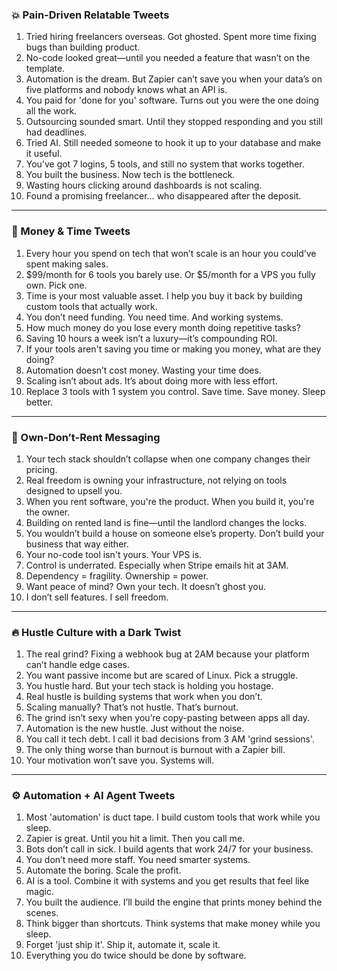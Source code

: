 ### 💥 Pain-Driven Relatable Tweets
1. Tried hiring freelancers overseas. Got ghosted. Spent more time fixing bugs than building product.
2. No-code looked great—until you needed a feature that wasn’t on the template.
3. Automation is the dream. But Zapier can’t save you when your data’s on five platforms and nobody knows what an API is.
4. You paid for 'done for you' software. Turns out you were the one doing all the work.
5. Outsourcing sounded smart. Until they stopped responding and you still had deadlines.
6. Tried AI. Still needed someone to hook it up to your database and make it useful.
7. You’ve got 7 logins, 5 tools, and still no system that works together.
8. You built the business. Now tech is the bottleneck.
9. Wasting hours clicking around dashboards is not scaling.
10. Found a promising freelancer… who disappeared after the deposit.

---

### 💸 Money & Time Tweets
1. Every hour you spend on tech that won’t scale is an hour you could’ve spent making sales.
2. $99/month for 6 tools you barely use. Or $5/month for a VPS you fully own. Pick one.
3. Time is your most valuable asset. I help you buy it back by building custom tools that actually work.
4. You don’t need funding. You need time. And working systems.
5. How much money do you lose every month doing repetitive tasks?
6. Saving 10 hours a week isn’t a luxury—it’s compounding ROI.
7. If your tools aren't saving you time or making you money, what are they doing?
8. Automation doesn’t cost money. Wasting your time does.
9. Scaling isn’t about ads. It’s about doing more with less effort.
10. Replace 3 tools with 1 system you control. Save time. Save money. Sleep better.

---

### 🧱 Own-Don’t-Rent Messaging
1. Your tech stack shouldn’t collapse when one company changes their pricing.
2. Real freedom is owning your infrastructure, not relying on tools designed to upsell you.
3. When you rent software, you're the product. When you build it, you're the owner.
4. Building on rented land is fine—until the landlord changes the locks.
5. You wouldn’t build a house on someone else’s property. Don’t build your business that way either.
6. Your no-code tool isn't yours. Your VPS is.
7. Control is underrated. Especially when Stripe emails hit at 3AM.
8. Dependency = fragility. Ownership = power.
9. Want peace of mind? Own your tech. It doesn’t ghost you.
10. I don’t sell features. I sell freedom.

---

### 🔥 Hustle Culture with a Dark Twist
1. The real grind? Fixing a webhook bug at 2AM because your platform can’t handle edge cases.
2. You want passive income but are scared of Linux. Pick a struggle.
3. You hustle hard. But your tech stack is holding you hostage.
4. Real hustle is building systems that work when you don’t.
5. Scaling manually? That’s not hustle. That’s burnout.
6. The grind isn’t sexy when you’re copy-pasting between apps all day.
7. Automation is the new hustle. Just without the noise.
8. You call it tech debt. I call it bad decisions from 3 AM 'grind sessions'.
9. The only thing worse than burnout is burnout with a Zapier bill.
10. Your motivation won’t save you. Systems will.

---

### ⚙️ Automation + AI Agent Tweets
1. Most 'automation' is duct tape. I build custom tools that work while you sleep.
2. Zapier is great. Until you hit a limit. Then you call me.
3. Bots don’t call in sick. I build agents that work 24/7 for your business.
4. You don’t need more staff. You need smarter systems.
5. Automate the boring. Scale the profit.
6. AI is a tool. Combine it with systems and you get results that feel like magic.
7. You built the audience. I’ll build the engine that prints money behind the scenes.
8. Think bigger than shortcuts. Think systems that make money while you sleep.
9. Forget 'just ship it'. Ship it, automate it, scale it.
10. Everything you do twice should be done by software.

